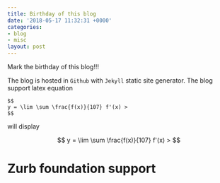 ```yaml
---
title: Birthday of this blog
date: '2018-05-17 11:32:31 +0000'
categories:
- blog
- misc
layout: post
---
```


Mark the birthday of this blog!!!

The blog is hosted in `Github` with `Jekyll` static site generator. The blog support latex equation

```
$$
y = \lim \sum \frac{f(x)}{107} f'(x) >
$$
```

will display

$$
y = \lim \sum \frac{f(x)}{107} f'(x) >
$$

# Zurb foundation support
<style type="/assets/css/foundation/components/_button.scss">
aaa
</style>